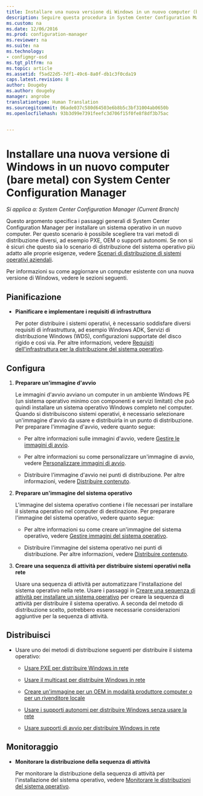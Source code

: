 ```yaml
---
title: Installare una nuova versione di Windows in un nuovo computer (bare metal) con System Center Configuration Manager | Documentazione Microsoft
description: Seguire questa procedura in System Center Configuration Manager per installare un sistema operativo in un nuovo computer tramite PXE, OEM o supporti autonomi.
ms.custom: na
ms.date: 12/06/2016
ms.prod: configuration-manager
ms.reviewer: na
ms.suite: na
ms.technology:
- configmgr-osd
ms.tgt_pltfrm: na
ms.topic: article
ms.assetid: f5ad22d5-7df1-49c6-8a0f-db1c3f0cda19
caps.latest.revision: 8
author: Dougeby
ms.author: dougeby
manager: angrobe
translationtype: Human Translation
ms.sourcegitcommit: 06ade037c580d64503e6b8b5c3bf31004ab0650b
ms.openlocfilehash: 93b3d99e7391feefc3d706f15f0fe8f8df3b75ac


---
```

# <a name="install-a-new-version-of-windows-on-a-new-computer-bare-metal-with-system-center-configuration-manager"></a>Installare una nuova versione di Windows in un nuovo computer (bare metal) con System Center Configuration Manager

*Si applica a: System Center Configuration Manager (Current Branch)*

Questo argomento specifica i passaggi generali di System Center Configuration Manager per installare un sistema operativo in un nuovo computer. Per questo scenario è possibile scegliere tra vari metodi di distribuzione diversi, ad esempio PXE, OEM o supporti autonomi. Se non si è sicuri che questo sia lo scenario di distribuzione del sistema operativo più adatto alle proprie esigenze, vedere [Scenari di distribuzione di sistemi operativi aziendali](scenarios-to-deploy-enterprise-operating-systems.md).  

 Per informazioni su come aggiornare un computer esistente con una nuova versione di Windows, vedere le sezioni seguenti.  

##  <a name="a-namebkmkplana-plan"></a><a name="BKMK_Plan"></a> Pianificazione  

-   **Pianificare e implementare i requisiti di infrastruttura**  

     Per poter distribuire i sistemi operativi, è necessario soddisfare diversi requisiti di infrastruttura, ad esempio Windows ADK, Servizi di distribuzione Windows (WDS), configurazioni supportate del disco rigido e così via. Per altre informazioni, vedere [Requisiti dell'infrastruttura per la distribuzione del sistema operativo](../plan-design/infrastructure-requirements-for-operating-system-deployment.md).

##  <a name="a-namebkmkconfigurea-configure"></a><a name="BKMK_Configure"></a> Configura  

1.  **Preparare un'immagine d'avvio**  

     Le immagini d'avvio avviano un computer in un ambiente Windows PE (un sistema operativo minimo con componenti e servizi limitati) che può quindi installare un sistema operativo Windows completo nel computer.   Quando si distribuiscono sistemi operativi, è necessario selezionare un'immagine d'avvio da usare e distribuirla in un punto di distribuzione. Per preparare l'immagine d'avvio, vedere quanto segue:  

    -   Per altre informazioni sulle immagini d'avvio, vedere [Gestire le immagini di avvio](../get-started/manage-boot-images.md).  

    -   Per altre informazioni su come personalizzare un'immagine di avvio, vedere [Personalizzare immagini di avvio](../get-started/customize-boot-images.md).  

    -   Distribuire l'immagine d'avvio nei punti di distribuzione. Per altre informazioni, vedere [Distribuire contenuto](../../core/servers/deploy/configure/deploy-and-manage-content.md#a-namebkmkdistributea-distribute-content).  

2.  **Preparare un'immagine del sistema operativo**  

     L'immagine del sistema operativo contiene i file necessari per installare il sistema operativo nel computer di destinazione. Per preparare l'immagine del sistema operativo, vedere quanto segue:  

    -   Per altre informazioni su come creare un'immagine del sistema operativo, vedere [Gestire immagini del sistema operativo](../get-started/manage-operating-system-images.md).

    -   Distribuire l'immagine del sistema operativo nei punti di distribuzione. Per altre informazioni, vedere [Distribuire contenuto](../../core/servers/deploy/configure/deploy-and-manage-content.md#a-namebkmkdistributea-distribute-content).

3.  **Creare una sequenza di attività per distribuire sistemi operativi nella rete**  

     Usare una sequenza di attività per automatizzare l'installazione del sistema operativo nella rete. Usare i passaggi in [Creare una sequenza di attività per installare un sistema operativo](create-a-task-sequence-to-install-an-operating-system.md) per creare la sequenza di attività per distribuire il sistema operativo. A seconda del metodo di distribuzione scelto, potrebbero essere necessarie considerazioni aggiuntive per la sequenza di attività.  

##  <a name="a-namebkmkdeploya-deploy"></a><a name="BKMK_Deploy"></a> Distribuisci  

-   Usare uno dei metodi di distribuzione seguenti per distribuire il sistema operativo:  

    -   [Usare PXE per distribuire Windows in rete](use-pxe-to-deploy-windows-over-the-network.md)  

    -   [Usare il multicast per distribuire Windows in rete](use-multicast-to-deploy-windows-over-the-network.md)  

    -   [Creare un'immagine per un OEM in modalità produttore computer o per un rivenditore locale](create-an-image-for-an-oem-in-factory-or-a-local-depot.md)  

    -   [Usare i supporti autonomi per distribuire Windows senza usare la rete](use-stand-alone-media-to-deploy-windows-without-using-the-network.md)  

    -   [Usare supporti di avvio per distribuire Windows in rete](use-bootable-media-to-deploy-windows-over-the-network.md)  

## <a name="monitor"></a>Monitoraggio  

-   **Monitorare la distribuzione della sequenza di attività**  

     Per monitorare la distribuzione della sequenza di attività per l'installazione del sistema operativo, vedere [Monitorare le distribuzioni del sistema operativo](monitor-operating-system-deployments.md).  



<!--HONumber=Dec16_HO3-->



